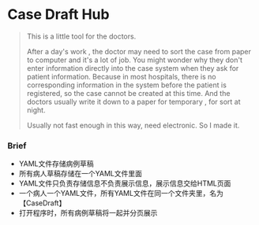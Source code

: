 # Case Draft Hub

> This is a little tool for the doctors.
>
> After a day's work ,  the doctor may need to sort the case from paper to computer and it's a lot of job.
> You might wonder why they don't enter information directly into the case system when they ask for patient information.
> Because in most hospitals, there is no corresponding information in the system before the patient is registered, so the case cannot be created at this time. And the doctors usually write it down to a paper for temporary , for sort at night.
>
> Usually not fast enough in this way, need electronic. So I made it.


### Brief
- YAML文件存储病例草稿
- 所有病人草稿存储在一个YAML文件里面
- YAML文件只负责存储信息不负责展示信息，展示信息交给HTML页面
- 一个病人一个YAML文件，所有YAML文件在同一个文件夹里，名为【CaseDraft】
- 打开程序时，所有病例草稿将一起并分页展示

